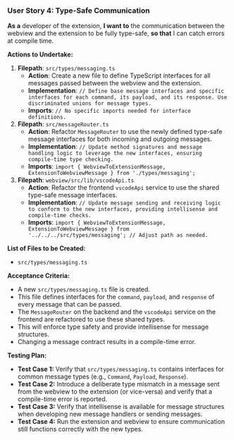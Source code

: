 ### User Story 4: Type-Safe Communication
**As a** developer of the extension, **I want to** the communication between the webview and the extension to be fully type-safe, **so that** I can catch errors at compile time.

**Actions to Undertake:**
1.  **Filepath**: `src/types/messaging.ts`
    -   **Action**: Create a new file to define TypeScript interfaces for all messages passed between the webview and the extension.
    -   **Implementation**: ```// Define base message interfaces and specific interfaces for each command, its payload, and its response. Use discriminated unions for message types.```
    -   **Imports**: ```// No specific imports needed for interface definitions.```
2.  **Filepath**: `src/messageRouter.ts`
    -   **Action**: Refactor `MessageRouter` to use the newly defined type-safe message interfaces for both incoming and outgoing messages.
    -   **Implementation**: ```// Update method signatures and message handling logic to leverage the new interfaces, ensuring compile-time type checking.```
    -   **Imports**: ```import { WebviewToExtensionMessage, ExtensionToWebviewMessage } from './types/messaging';```
3.  **Filepath**: `webview/src/lib/vscodeApi.ts`
    -   **Action**: Refactor the frontend `vscodeApi` service to use the shared type-safe message interfaces.
    -   **Implementation**: ```// Update message sending and receiving logic to conform to the new interfaces, providing intellisense and compile-time checks.```
    -   **Imports**: ```import { WebviewToExtensionMessage, ExtensionToWebviewMessage } from '../../../src/types/messaging'; // Adjust path as needed.```

**List of Files to be Created:**
-   `src/types/messaging.ts`

**Acceptance Criteria:**
-   A new `src/types/messaging.ts` file is created.
-   This file defines interfaces for the `command`, `payload`, and `response` of every message that can be passed.
-   The `MessageRouter` on the backend and the `vscodeApi` service on the frontend are refactored to use these shared types.
-   This will enforce type safety and provide intellisense for message structures.
-   Changing a message contract results in a compile-time error.

**Testing Plan:**
-   **Test Case 1:** Verify that `src/types/messaging.ts` contains interfaces for common message types (e.g., `Command`, `Payload`, `Response`).
-   **Test Case 2:** Introduce a deliberate type mismatch in a message sent from the webview to the extension (or vice-versa) and verify that a compile-time error is reported.
-   **Test Case 3:** Verify that intellisense is available for message structures when developing new message handlers or sending messages.
-   **Test Case 4:** Run the extension and webview to ensure communication still functions correctly with the new types.